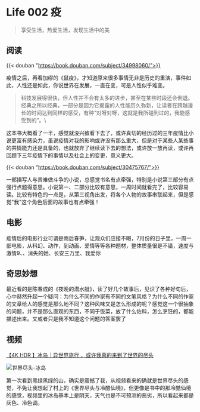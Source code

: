 # Life 002 疫


> 享受生活，热爱生活，发现生活中的美

## 阅读

{{< douban "https://book.douban.com/subject/34998060/">}}

疫情之后，再看加缪的《鼠疫》，才知道原来很多事情无非是历史的重演，事件如此，人性还是如此，你说世界在发展，一直在变，可是人性似乎难变。

> 科技发展得很快，但人性并不会有太多的进步，甚至在某些时段还会倒退。经典之所以经典，一部分是因为它揭露的人性能历久弥新，让读者在跨越漫长的时间达到同样的感受，有种“对呀对呀，这就是我所碰到过的，我能感受到的”。\

这本书大概看了一半，感觉就没兴致看下去了，或许真切的经历过的三年疫情比小说更富有感染力，虽说疫情对我的影响或许没有那么重大，但是对于某些人某些事的共情能力还是具备的，也就放弃了继续读下去的想法，或许放一放再读，或许再回顾下三年疫情下的事情以及社会上的变更，意义更大。

{{< douban "https://book.douban.com/subject/30475767/">}}

一部描写人与苦难做斗争的小说，总感觉书名有点牵强，特别是小说第三部分有点强行点题得意思。小说第一、二部分比较有意思，一周时间就看完了，比较容易读。比较有特色的一点是，从第三视角出发，将各个人物的故事串联起来，但是感觉"我"这个角色后面的故事也有点牵强！

## 电影
疫情后的电影行业可谓是雨后春笋，让观众们应接不暇，7月份的日子里，一周一部电影，从科幻、动作，到动画、爱情等等各种题材，整体质量很是不错，速度与激情9、、消失的她、长安三万里、我爱你

## 奇思妙想
最近看的是陈春成的《夜晚的潜水艇》，读了好几个故事后，见识了各种好句后，心中赫然升起一个疑问：为什么不同的作家有不同的文笔风格？为什么不同的作家的文章给人的感觉是那么地不同？这种风味又是怎么形成的呢？感觉这一个很抽象的问题，并不是那么直观的东西，不同于饭菜，放了什么佐料，怎么烹饪的，都能描述出来。又或者只是我不知道这个问题的答案罢了

## 视频

[【4K HDR 】冰岛｜异世界旅行 ，或许我真的来到了世界的尽头](https://www.youtube.com/watch?v=rGmoljGmKPI)

![世界尽头-冰岛](image.png)

第一次看到黑绿黑绿的山，确实是震撼了我，从视频看来的确就是世界尽头的感觉，不免让我想起了村上的《世界尽头与冷酷仙境》，但更像是书中的那冷酷仙境的感觉，视频里的冰岛基本上是阴天，天气也是不可预测的恶劣，所以看起来都是灰色、冷色调。
